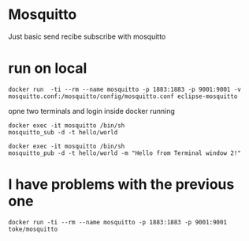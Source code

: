 # Mosquitto 

Just basic send recibe subscribe with mosquitto

# run on local

```shell
docker run  -ti --rm --name mosquitto -p 1883:1883 -p 9001:9001 -v mosquitto.conf:/mosquitto/config/mosquitto.conf eclipse-mosquitto
```

opne two terminals and login inside docker running

```shell
docker exec -it mosquitto /bin/sh
mosquitto_sub -d -t hello/world
```


```shell
docker exec -it mosquitto /bin/sh
mosquitto_pub -d -t hello/world -m "Hello from Terminal window 2!"
```

# I have problems with the previous one

```shell
docker run -ti --rm --name mosquitto -p 1883:1883 -p 9001:9001 toke/mosquitto
```